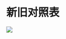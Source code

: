 # 新旧对照表

![](https://www.nta.go.jp/tmp/246bd7c7-e6b8-4f70-ae0c-1c5e837e4f79/images/4be2e4822491d09488f30eef525df7b4dccb103f36cdf01a114a4af3ac568d41.jpg)